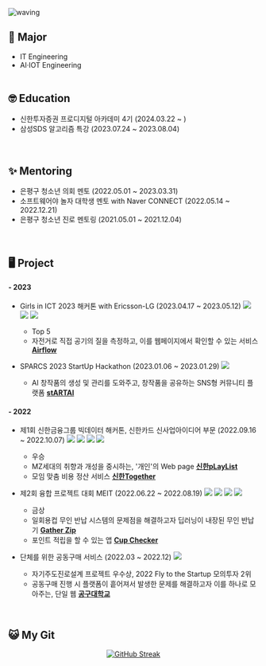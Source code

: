 <!--
**Jueunkim429/Jueunkim429** is a ✨ _special_ ✨ repository because its `README.md` (this file) appears on your GitHub profile.

Here are some ideas to get you started:

- 🔭 I’m currently working on ...
- 🌱 I’m currently learning ...
- 👯 I’m looking to collaborate on ...
- 🤔 I’m looking for help with ...
- 💬 Ask me about ...
- 📫 How to reach me: ...
- 😄 Pronouns: ...
- ⚡ Fun fact: ...
-->

![waving](https://capsule-render.vercel.app/api?type=waving&color=8FAADC&height=250&fontAlign=70&fontAlignY=45&text=Jueun%20Kim&fontSize=90&fontColor=ffffffff)

## 🏫 Major
- IT Engineering 
- AI·IOT Engineering
<br><br>

## 🤓 Education
- 신한투자증권 프로디지털 아카데미 4기 (2024.03.22 ~ )
- 삼성SDS 알고리즘 특강 (2023.07.24 ~ 2023.08.04)
<br><br><br>

## ✨ Mentoring
- 은평구 청소년 의회 멘토 (2022.05.01 ~ 2023.03.31)
- 소프트웨어야 놀자 대학생 멘토 with Naver CONNECT (2022.05.14 ~ 2022.12.21)
- 은평구 청소년 진로 멘토링 (2021.05.01 ~ 2021.12.04)
<br><br><br>

## 🖥️ Project
#### - 2023
- Girls in ICT 2023 해커톤 with Ericsson-LG (2023.04.17 ~ 2023.05.12) <img src="https://img.shields.io/badge/React-61DAFB?style=flat-square&logo=React&logoColor=black"> <img src="https://img.shields.io/badge/Raspberrypi-A22846?style=flat-square&logo=raspberrypi&logoColor=white"> <img src="https://img.shields.io/badge/Python-3776AB?style=flat-square&logo=Python&logoColor=white" > 
  - Top 5
  - 자전거로 직접 공기의 질을 측정하고, 이를 웹페이지에서 확인할 수 있는 서비스 <b>[Airflow](https://airflow-ericssonlg.netlify.app/)</b>

- SPARCS 2023 StartUp Hackathon (2023.01.06 ~ 2023.01.29) <img src="https://img.shields.io/badge/React-61DAFB?style=flat-square&logo=React&logoColor=black"> 
  - AI 창작품의 생성 및 관리를 도와주고, 창작품을 공유하는 SNS형 커뮤니티 플랫폼 <b>[stARTAI](https://github.com/SPARCS-2023-StartUp-Hackathon-3/team-T-repo)</b>

#### - 2022
- 제1회 신한금융그룹 빅데이터 해커톤, 신한카드 신사업아이디어 부문 (2022.09.16 ~ 2022.10.07) <img src="https://img.shields.io/badge/React-61DAFB?style=flat-square&logo=React&logoColor=black"> <img src="https://img.shields.io/badge/Android%20Studio-3DDC84?style=flat-square&logo=Android-Studio&logoColor=white"> <img src="https://img.shields.io/badge/JAVA-007396?style=flat-square&logo=java&logoColor=white"> <img src="https://img.shields.io/badge/Figma-black?style=flat-square&logo=Figma&logoColor=white">
  - 우승
  - MZ세대의 취향과 개성을 중시하는, '개인'의 Web page <b>[신한pLayList](https://github.com/cwave-org/S-pLayList)</b>
  - 모임 맞춤 비용 정산 서비스 <b>[신한Together](https://github.com/Jueunkim429/S-Together)</b><br>

- 제2회 융합 프로젝트 대회 MEIT (2022.06.22 ~ 2022.08.19) <img src="https://img.shields.io/badge/Android%20Studio-3DDC84?style=flat-square&logo=Android-Studio&logoColor=white"> <img src="https://img.shields.io/badge/JAVA-007396?style=flat-square&logo=OpenJDK&logoColor=white"> <img src="https://img.shields.io/badge/Raspberrypi-A22846?style=flat-square&logo=raspberrypi&logoColor=white"> <img src="https://img.shields.io/badge/Python-3776AB?style=flat-square&logo=Python&logoColor=white" > 
  - 금상
  - 일회용컵 무인 반납 시스템의 문제점을 해결하고자 딥러닝이 내장된 무인 반납기 <b>[Gather Zip](https://github.com/Jueunkim429/GatherZip)</b>
  - 포인트 적립을 할 수 있는 앱 <b>[Cup Checker](https://github.com/Jueunkim429/CupChecker)</b><br>
  
- 단체를 위한 공동구매 서비스 (2022.03 ~ 2022.12) <img src="https://img.shields.io/badge/React-61DAFB?style=flat-square&logo=React&logoColor=black"> 
  - 자기주도진로설계 프로젝트 우수상, 2022 Fly to the Startup 모의투자 2위
  - 공동구매 진행 시 플랫폼이 흩어져서 발생한 문제를 해결하고자 이를 하나로 모아주는, 단일 웹 <b>[공구대학교](https://csscwave.netlify.app/)</b>

<br/>

## 😺 My Git 
<p align="center">
  <a href="https://git.io/streak-stats"><img src="https://streak-stats.demolab.com?user=Jueunkim429" alt="GitHub Streak" /></a>
</p>


